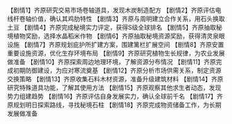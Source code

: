 【剧情1】齐原研究交易市场卷轴道具，发现木炭制造配方
【剧情2】齐原评估电线杆卷轴价值，确认其鸡肋特性
【剧情3】齐原与周明建立合作关系，用石头换取土豆
【剧情4】齐原完成秘境实力评定，获得S级全球排名
【剧情5】齐原抽取秘境植物奖励，选择水晶稻米作物
【剧情6】齐原抽取秘境资源奖励，获得清灵泉眼设施
【剧情7】齐原规划庇护所扩建方案，围建篱栏扩展空间
【剧情8】齐原安置重要设施资源，优化生存环境布局
【剧情9】齐原研究植物生长规律，为农业发展做准备
【剧情10】齐原探索周边地理环境，了解资源分布情况
【剧情11】齐原完成初期防御建设，为应对寒流奠基
【剧情12】齐原分析市场供需关系，制定资源交换策略
【剧情13】齐原收集石料木材资源，准备升级建筑材料
【剧情14】齐原研究特殊道具功能，了解其使用方法
【剧情15】齐原观察其他求生者动态，发现势力组建趋势
【剧情16】齐原评估自身发展实力，确认全球前千名
【剧情17】齐原规划明日探索路线，寻找秘境石柱
【剧情18】齐原完成物资储备工作，为长期发展做准备